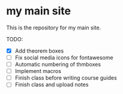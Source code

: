# my main site 

This is the repository for my main site. 

TODO:

- [x] Add theorem boxes
- [ ] Fix social media icons for fontawesome
- [ ] Automatic numbering of thmboxes
- [ ] Implement macros
- [ ] Finish class before writing course guides
- [ ] Finish class and upload notes